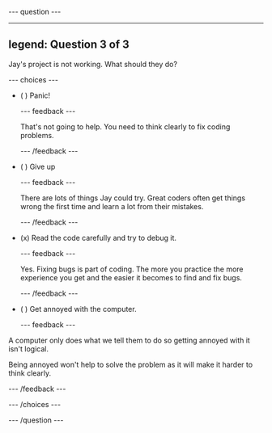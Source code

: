 
--- question ---

---
legend: Question 3 of 3
---

Jay's project is not working. What should they do?

--- choices ---

- ( ) Panic!

  --- feedback ---

  That's not going to help. You need to think clearly to fix coding problems.

  --- /feedback ---

- ( ) Give up

  --- feedback ---

  There are lots of things Jay could try. Great coders often get things wrong the first time and learn a lot from their mistakes.

  --- /feedback ---

- (x) Read the code carefully and try to debug it. 

  --- feedback ---

  Yes. Fixing bugs is part of coding. The more you practice the more experience you get and the easier it becomes to find and fix bugs. 

  --- /feedback ---

- ( ) Get annoyed with the computer.

  --- feedback ---

A computer only does what we tell them to do so getting annoyed with it isn't logical. 

Being annoyed won't help to solve the problem as it will make it harder to think clearly.

  --- /feedback ---

--- /choices ---

--- /question ---
